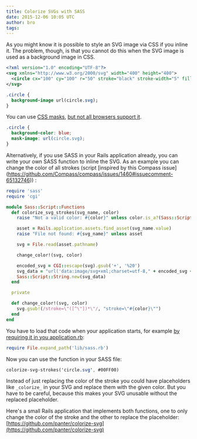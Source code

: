 ```yaml
---
title: Colorize SVGs with SASS
date: 2015-12-06 10:05 UTC
author: bro
tags:
---
```


As you might know it is possible to style an SVG image via CSS if you
inline it. The problem, though, is that you cannot do this when the SVG
image is used as a background image in CSS.

```xml
<?xml version="1.0" encoding="UTF-8"?>
<svg xmlns="http://www.w3.org/2000/svg" width="400" height="400">
  <circle cx="100" cy="100" r="50" stroke="black" stroke-width="5" fill="none" />
</svg>
```

```css
.circle {
  background-image url(circle.svg);
}
```

You can use [CSS masks](http://www.w3.org/TR/css-masking/), [but not all
browsers support it](http://caniuse.com/#feat=css-masks).

```css
.circle {
  background-color: blue;
  mask-image: url(circle.svg);
}
```

Alternatively, if you use SASS in your Rails application already, you can write your own
SASS function to inline the SVG. As an example you can change the color of all strokes (script
[inspired by this Compass issue] (https://github.com/Compass/compass/issues/1460#issuecomment-65132746))
:

```ruby
require 'sass'
require 'cgi'

module Sass::Script::Functions
  def colorize_svg_strokes(svg_name, color)
    raise "Not a valid color: #{color}" unless color.is_a?(Sass::Script::Color)

    asset = Rails.application.assets.find_asset(svg_name.value)
    raise "File not found: #{svg_name}" unless asset

    svg = File.read(asset.pathname)

    change_color!(svg, color)

    encoded_svg = CGI::escape(svg).gsub('+', '%20')
    svg_data = "url('data:image/svg+xml;charset=utf-8," + encoded_svg + "')"
    Sass::Script::String.new(svg_data)
  end

  private

  def change_color!(svg, color)
    svg.gsub!(/stroke=\"([^\"])*\"/, "stroke=\"#{color}\"")
  end
end
```

You have to load that code when your application starts, for example [by requiring it
in you application.rb](https://github.com/panter/colorize-svg/blob/master/config/application.rb#L2):

```ruby
require File.expand_path('lib/sass.rb')
```

Now you can use the function in your SASS file:

```sass
colorize-svg-strokes('circle.svg', #00FF00)
```

Instead of just replacing the color of the stroke you could have placeholders like
`_colorize_` in your SVG and replace them with the given color. But you have to be
careful, because this makes your SVG unusable without the replaced placeholder.

Here's a small Rails application that implements both functions, one to only change
the color of the stroke and the other to replace the placeholder:
[https://github.com/panter/colorize-svg](https://github.com/panter/colorize-svg)
